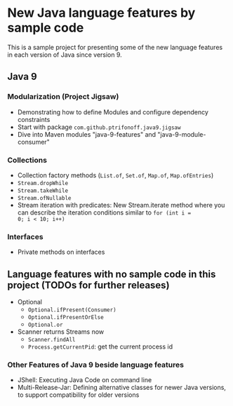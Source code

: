 # New Java language features by sample code 
This is a sample project for presenting some of the new language features in 
each version of Java since version 9.

## Java 9
### Modularization (Project Jigsaw)
* Demonstrating how to define Modules and configure dependency constraints
* Start with package <code>com.github.ptrifonoff.java9.jigsaw</code>
* Dive into Maven modules "java-9-features" and "java-9-module-consumer"

### Collections
* Collection factory methods (<code>List.of</code>, <code>Set.of</code>, <code>Map.of</code>, <code>Map.ofEntries</code>)
* <code>Stream.dropWhile</code>
* <code>Stream.takeWhile</code>
* <code>Stream.ofNullable</code>
* Stream iteration with predicates: New Stream.iterate method where you can describe the iteration conditions similar to <code>for (int i = 0; i < 10; i++)</code>

### Interfaces
* Private methods on interfaces

## Language features with no sample code in this project (TODOs for further releases)
* Optional
    * <code>Optional.ifPresent(Consumer)</code>
    * <code>Optional.ifPresentOrElse</code>
    * <code>Optional.or</code>
* Scanner returns Streams now
    * <code>Scanner.findAll</code>
    * <code>Process.getCurrentPid</code>: get the current process id

### Other Features of Java 9 beside language features
* JShell: Executing Java Code on command line
* Multi-Release-Jar: Defining alternative classes for newer Java versions, to support compatibility for older versions
